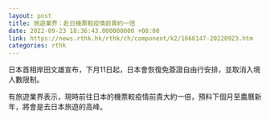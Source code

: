 ```yaml
---
layout: post
title: 旅遊業界：赴日機票較疫情前貴約一倍
date: 2022-09-23 18:36:43.000000000 +08:00
link: https://news.rthk.hk/rthk/ch/component/k2/1668147-20220923.htm
categories: rthk
---
```


日本首相岸田文雄宣布，下月11日起，日本會恢復免簽證自由行安排，並取消入境人數限制。

有旅遊業界表示，現時前往日本的機票較疫情前貴大約一倍，預料下個月至農曆新年，將會是去日本旅遊的高峰。
